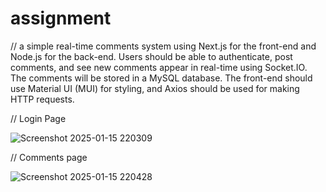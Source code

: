 ﻿# assignment

//  a simple real-time comments system using Next.js for the front-end and Node.js for the back-end. Users should be able to authenticate, post comments, and see new comments appear in real-time using Socket.IO. The comments will be stored in a MySQL database. The front-end should use Material UI (MUI) for styling, and Axios should be used for making HTTP requests.


// Login Page

![Screenshot 2025-01-15 220309](https://github.com/user-attachments/assets/d7f94554-fab3-4a7f-88ed-35f640729306)


 //  Comments page

 ![Screenshot 2025-01-15 220428](https://github.com/user-attachments/assets/99987fb3-9aa4-473b-ab19-cf9c7146ea6f)
